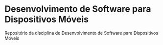 # Desenvolvimento de Software para Dispositivos Móveis
Repositório da disciplina de Desenvolvimento de Software para Dispositivos Móveis
